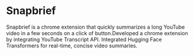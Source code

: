 # Snapbrief
Snapbrief is a chrome extension that quickly summarizes a long YouTube video in a few seconds on a click of button.Developed a chrome extension by integrating YouTube Transcript API.
 Integrated Hugging Face Transformers for real-time, concise video summaries.

